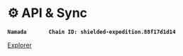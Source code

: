 # ⚙️ API   &  Sync

<pre><code><strong>Namada       Chain ID: shielded-expedition.88f17d1d14
</strong></code></pre>

[Explorer](https://namadaexplorer.com/)
